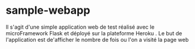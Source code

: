 # sample-webapp
Il s'agit d'une simple application web de test réalisé avec le microFramework Flask et déployé sur la plateforme Heroku . Le but de l'application est de'afficher le nombre de fois ou l'on a visité la page web
